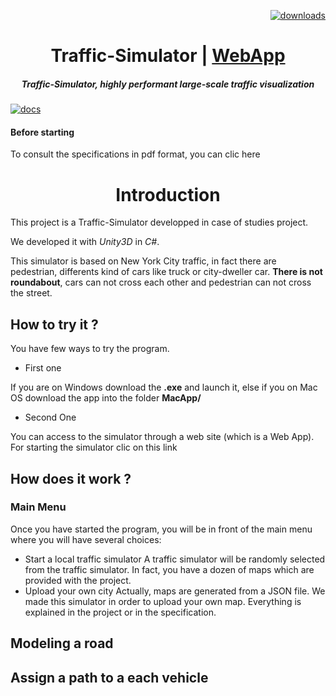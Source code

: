 <p align="right">
  <a href="https://npmjs.org/package/deck.gl">
    <img src="https://img.shields.io/npm/dm/deck.gl.svg?style=flat-square" alt="downloads" />
  </a>
</p>

<h1 align="center">Traffic-Simulator | <a href="https://github.com/leirbag95/Traffic-Simulator/">WebApp</a></h1>

<h5 align="center"> Traffic-Simulator, highly performant large-scale traffic visualization</h5>

[![docs](http://i.imgur.com/mvfvgf0.jpg)](https://github.com/leirbag95/Traffic-Simulator/)

#### Before starting 

To consult the specifications in pdf format, you can clic here

<h1 align="center">Introduction</h1>
This project is a Traffic-Simulator developped in case of studies project.

We developed it with *Unity3D* in *C#*.

This simulator is based on New York City traffic, in fact there are pedestrian, differents kind of cars like truck or city-dweller car. **There is not roundabout**, cars can not cross each other and pedestrian can not cross the street.

## How to try it ?

You have few ways to try the program.
- First one

If you are on Windows download the **.exe** and launch it, else if you on Mac OS download the app into the folder **MacApp/**

- Second One

You can access to the simulator through a web site (which is a Web App). For starting the simulator clic on this link

## How does it work ?

### Main Menu
Once you have started the program, you will be in front of the main menu where you will have several choices:
- Start a local traffic simulator
A traffic simulator will be randomly selected from the traffic simulator. In fact, you have a dozen of maps which are provided with the project.
- Upload your own city
Actually, maps are generated from a JSON file. We made this simulator in order to upload your own map. Everything is explained in the project or in the specification.

## Modeling a road

## Assign a path to a each vehicle




